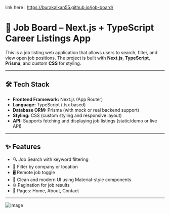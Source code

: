 
link here : https://burakalkan55.github.io/job-board/

# 💼 Job Board – Next.js + TypeScript Career Listings App

This is a job listing web application that allows users to search, filter, and view open job positions. The project is built with **Next.js**, **TypeScript**, **Prisma**, and custom **CSS** for styling.

---

## 🛠️ Tech Stack

- **Frontend Framework:** Next.js (App Router)
- **Language:** TypeScript (.tsx based)
- **Database ORM:** Prisma (with mock or real backend support)
- **Styling:** CSS (custom styling and responsive layout)
- **API:** Supports fetching and displaying job listings (static/demo or live API)

---

## ✨ Features

- 🔍 Job Search with keyword filtering
- 🏢 Filter by company or location
- 🖥️ Remote job toggle
- 📄 Clean and modern UI using Material-style components
- 🌐 Pagination for job results
- 💬 Pages: Home, About, Contact

---

![image](https://github.com/user-attachments/assets/905283b6-857a-464a-a25a-65f24d65c360)
